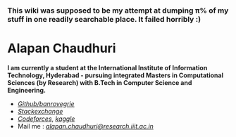 ### This wiki was supposed to be my attempt at dumping π% of my stuff in one readily searchable place. It failed horribly :)

# Alapan Chaudhuri

**I am currently a student at the International Institute of Information Technology, Hyderabad - pursuing integrated Masters in Computational Sciences (by Research) with B.Tech in Computer Science and Engineering.**

- [*Github/banrovegrie*](https://github.com/banrovegrie)
- [*Stackexchange*](https://stackexchange.com/users/11999053/alapan-chaudhuri)
- [*Codeforces*](https://codeforces.com/profile/aminah_zafar), [*kaggle*](https://www.kaggle.com/alapanchaudhuriarjo)
- Mail me : [*alapan.chaudhuri@research.iiit.ac.in*](mailto:alapan.chaudhuri@research.iiit.ac.in)

